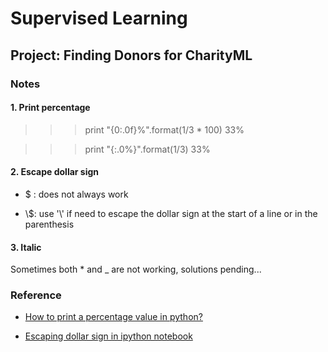 # Supervised Learning
## Project: Finding Donors for CharityML


### Notes

#### 1. Print percentage

>>> print "{0:.0f}%".format(1/3 * 100)
33%

>>> print "{:.0%}".format(1/3)
33% 

#### 2. Escape dollar sign

- \$ : does not always work

- \\$: use '\\' if need to escape the dollar sign at the start of a line or in the parenthesis

#### 3. Italic

Sometimes both * and _ are not working, solutions pending...

### Reference

- [How to print a percentage value in python?](https://stackoverflow.com/questions/5306756/how-to-print-a-percentage-value-in-python)

- [Escaping dollar sign in ipython notebook](https://stackoverflow.com/questions/16089089/escaping-dollar-sign-in-ipython-notebook)